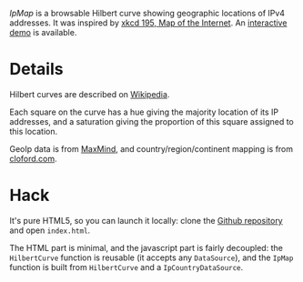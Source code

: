 *IpMap* is a browsable Hilbert curve showing geographic locations of IPv4 addresses.
It was inspired by [xkcd 195, Map of the Internet](http://xkcd.com/195/).
An [interactive demo](http://jacquev6.github.io/IpMap) is available.

Details
=======

Hilbert curves are described on [Wikipedia](http://en.wikipedia.org/wiki/Hilbert_curve).

Each square on the curve has a hue giving the majority location of its IP addresses, and a saturation giving the proportion of this square assigned to this location.

GeoIp data is from [MaxMind](http://www.maxmind.com/app/geolite), and country/region/continent mapping is from [cloford.com](http://cloford.com/resources/codes/index.htm).

Hack
====

It's pure HTML5, so you can launch it locally: clone the [Github repository](https://github.com/jacquev6/IpMap) and open `index.html`.

The HTML part is minimal, and the javascript part is fairly decoupled: the `HilbertCurve` function is reusable (it accepts any `DataSource`), and the `IpMap` function is built from `HilbertCurve` and a `IpCountryDataSource`.
